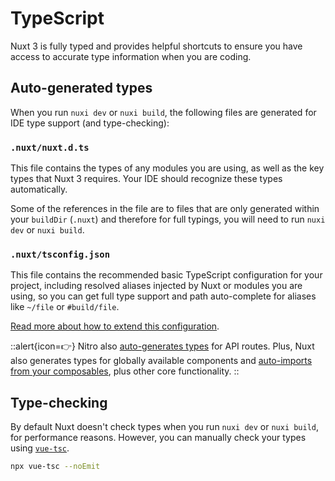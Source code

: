 # TypeScript

Nuxt 3 is fully typed and provides helpful shortcuts to ensure you have access to accurate type information when you are coding.

## Auto-generated types

When you run `nuxi dev` or `nuxi build`, the following files are generated for IDE type support (and type-checking):

### `.nuxt/nuxt.d.ts`

This file contains the types of any modules you are using, as well as the key types that Nuxt 3 requires. Your IDE should recognize these types automatically.

Some of the references in the file are to files that are only generated within your `buildDir` (`.nuxt`) and therefore for full typings, you will need to run `nuxi dev` or `nuxi build`.

### `.nuxt/tsconfig.json`

This file contains the recommended basic TypeScript configuration for your project, including resolved aliases injected by Nuxt or modules you are using, so you can get full type support and path auto-complete for aliases like `~/file` or `#build/file`.

[Read more about how to extend this configuration](/docs/directory-structure/tsconfig).

::alert{icon=👉}
Nitro also [auto-generates types](/concepts/server-engine#typed-api-routes) for API routes. Plus, Nuxt also generates types for globally available components and [auto-imports from your composables](/docs/directory-structure/composables), plus other core functionality.
::

## Type-checking

By default Nuxt doesn't check types when you run `nuxi dev` or `nuxi build`, for performance reasons. However, you can manually check your types using [`vue-tsc`](https://github.com/johnsoncodehk/volar/tree/master/packages/vue-tsc).

```bash
npx vue-tsc --noEmit
```
